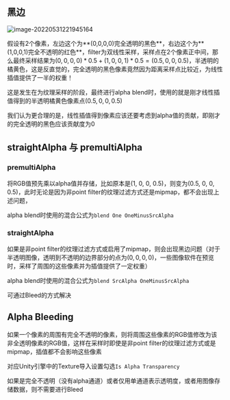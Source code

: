 ## 黑边

![image-20220531221945164](https://fastly.jsdelivr.net/gh/YuzikiRain/ImageBed/img/202205312219679.png)

假设有2个像素，左边这个为**(0,0,0,0)完全透明的黑色**，右边这个为**(1,0,0,1)完全不透明的红色**，filter为双线性采样，采样点在2个像素正中间，那么最终采样结果为$(0,0,0,0) * 0.5 + (1,0,0,1) * 0.5 = (0.5, 0,0,0.5)$，半透明的橘黄色，这是反直觉的，完全透明的黑色像素竟然因为距离采样点比较近，为线性插值提供了一半的权重！

这是发生在为纹理采样的阶段，最终进行alpha blend时，使用的就是刚才线性插值得到的半透明橘黄色像素点$(0.5,0,0,0.5)$

我们认为更合理的是，线性插值得到像素应该还要考虑到alpha值的贡献，即刚才的完全透明的黑色应该贡献度为0

## straightAlpha 与 premultiAlpha

### premultiAlpha

将RGB值预先乘以alpha值并存储，比如原本是(1, 0, 0, 0.5)，则变为(0.5, 0, 0, 0.5)，此时无论是因为非point filter的纹理过滤方式还是mipmap，都不会出现上述问题，

alpha blend时使用的混合公式为`blend One OneMinusSrcAlpha`

### straightAlpha

如果是非point filter的纹理过滤方式或启用了mipmap，则会出现黑边问题（对于半透明图像，透明到不透明的边界部分的点为$(0,0,0,0)$，一些图像软件在预览时，采样了周围的这些像素并为插值提供了一定权重）

alpha blend时使用的混合公式为`blend SrcAlpha OneMinusSrcAlpha`

可通过Bleed的方式解决

## Alpha Bleeding

如果一个像素的周围有完全不透明的像素，则将周围这些像素的RGB值修改为该非全透明像素的RGB值，这样在采样时即使是非point filter的纹理过滤方式或是mipmap，插值都不会影响这些像素

对应Unity引擎中的Texture导入设置勾选`Is Alpha Transparency`

如果是完全不透明（没有alpha通道）或者仅用单通道表示透明度，或者用图像存储数据，则不需要进行Bleed

